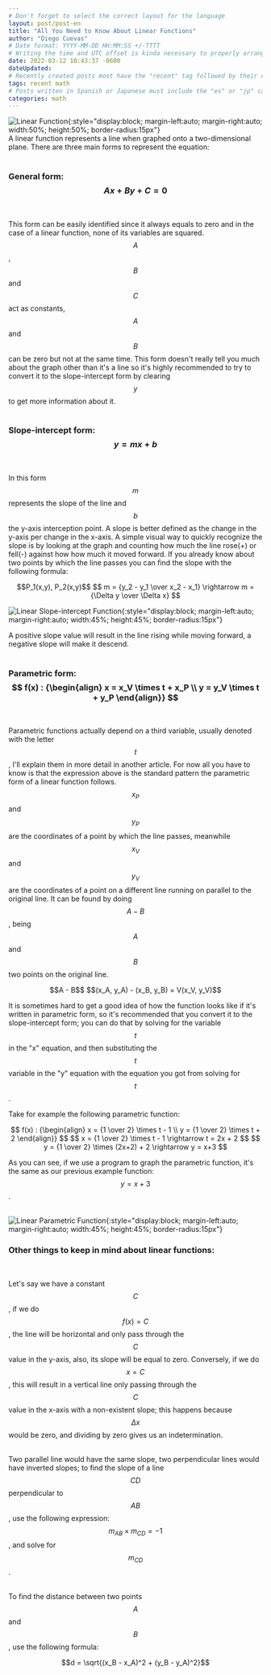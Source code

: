 ```yaml
---
# Don't forget to select the correct layout for the language
layout: post/post-en
title: "All You Need to Know About Linear Functions"
author: "Diego Cuevas"
# Date format: YYYY-MM-DD HH:MM:SS +/-TTTT
# Writing the time and UTC offset is kinda necessary to properly arrange the posts in their respective indexes
date: 2022-03-12 10:43:37 -0600
dateUpdated:
# Recently created posts most have the "recent" tag followed by their category in the "tags" variable. Remove "recent" after a while
tags: recent math
# Posts written in Spanish or Japanese must include the "es" or "jp" category respectively AS THE FIRST one listed. Then write its normal category
categories: math
---
```


![Linear Function](/assets/img/linear-func.png){:style="display:block; margin-left:auto; margin-right:auto; width:50%; height:50%; border-radius:15px"}
<br>
A linear function represents a line when graphed onto a two-dimensional plane. There are three main forms to represent the equation:
<br/><br/>

### General form: $$ Ax + By + C = 0 $$
<br>

This form can be easily identified since it always equals to zero and in the case of a linear function, none of its
variables are squared. $$A$$, $$B$$ and $$C$$ act as constants, $$A$$ and $$B$$ can be zero but not at the same time.
This form doesn't really tell you much about the graph other than it's a line so it's highly recommended to try to
convert it to the slope-intercept form by clearing $$y$$ to get more information about it.
<br/><br/>

### Slope-intercept form: $$y = mx + b$$
<br>

In this form $$m$$ represents the slope of the line and $$b$$ the y-axis interception point. A slope is better defined as the change
in the y-axis per change in the x-axis. A simple visual way to quickly recognize the slope is by looking at the graph and counting how much the line rose(+) or fell(-) against how how much it moved forward. If you already know about two points by which the line passes
you can find the slope with the following formula:

<div style="text-align: center">
  $$P_1(x,y), P_2(x,y)$$
  $$ m = {y_2 - y_1 \over x_2 - x_1} \rightarrow m = {\Delta y \over \Delta x} $$
</div>

![Linear Slope-intercept Function](/assets/img/linear-slope-func.png){:style="display:block; margin-left:auto; margin-right:auto; width:45%; height:45%; border-radius:15px"}
<br>

A positive slope value will result in the line rising while moving forward, a negative slope will make it descend.
<br/><br/>

### Parametric form: $$ f(x) : {\begin{align} x = x_V \times t + x_P \\ y = y_V \times t + y_P \end{align}} $$
<br>

Parametric functions actually depend on a third variable, usually denoted with the letter $$t$$, I'll explain them in more detail in another article. For now all you have to know is that the expression above is the standard pattern the parametric form of a linear function follows.
$$x_P$$ and $$y_P$$ are the coordinates of a point by which the line passes, meanwhile $$x_V$$ and $$y_V$$ are the coordinates of a point on a different line running on parallel to the original line. It can be found by doing $$A - B$$, being $$A$$ and $$B$$ two points on the original line.

<div style="text-align: center">
  $$A - B$$
  $$(x_A, y_A) - (x_B, y_B) = V(x_V, y_V)$$
</div>

It is sometimes hard to get a good idea of how the function looks like if it's written in parametric form, so it's recommended that you
convert it to the slope-intercept form; you can do that by solving for the variable $$t$$ in the "x" equation, and then substituting
the $$t$$ variable in the "y" equation with the equation you got from solving for $$t$$.<br>

Take for example the following parametric function:

<div style="text-align: center">
  $$ f(x) : {\begin{align} x = {1 \over 2} \times t - 1 \\ y = {1 \over 2} \times t + 2 \end{align}} $$
  $$ x = {1 \over 2} \times t - 1 \rightarrow t = 2x + 2 $$
  $$ y = {1 \over 2} \times (2x+2) + 2 \rightarrow y = x+3 $$
</div>

As you can see, if we use a program to graph the parametric function, it's the same as our previous example function: $$ y = x + 3 $$.
<br><br>

![Linear Parametric Function](/assets/img/linear-param-func.png){:style="display:block; margin-left:auto; margin-right:auto; width:45%; height:45%; border-radius:15px"}
<br>

### Other things to keep in mind about linear functions:
<br>

Let's say we have a constant $$C$$, if we do $$f(x) = C$$, the line will be horizontal and only pass through the $$C$$ value in the y-axis,
also, its slope will be equal to zero. Conversely, if we do $$ x = C$$, this will result in a vertical line only passing through the $$C$$ value in the x-axis with a non-existent slope; this happens because $$\Delta x$$ would be zero, and dividing by zero gives us an indetermination.
<br><br>

Two parallel line would have the same slope, two perpendicular lines would have inverted slopes; to find the slope of a line $$CD$$
perpendicular to $$AB$$, use the following expression: $$m_{AB} \times m_{CD} = -1 $$, and solve for $$m_{CD}$$.
<br><br>

To find the distance between two points $$A$$ and $$B$$, use the following formula:

<div style="text-align: center">
  $$d = \sqrt{(x_B - x_A)^2 + (y_B - y_A)^2}$$
</div>
